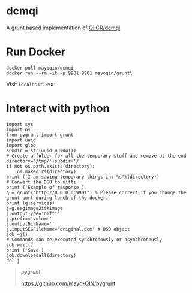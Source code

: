 # dcmqi

A grunt based implementation of [QIICR/dcmqi](https://github.com/QIICR/dcmqi)

# Run Docker

```
docker pull mayoqin/dcmqi
docker run --rm -it -p 9901:9901 mayoqin/grunt\
```

Visit `localhost:9901`

# Interact with python

```
import sys
import os
from pygrunt import grunt
import uuid
import glob
subdir = str(uuid.uuid4())
# Create a folder for all the temporary stuff and remove at the end
directory='/tmp/'+subdir+'/'
if not os.path.exists(directory):
    os.makedirs(directory)
print ('I am saving temporary things in: %s'%(directory))
# Convert the DSO to nifti
print ('Example of response')
g = grunt("http://0.0.0.0:9901") % Please correct if you change the grunt port during lunch of the docker.
print (g.services)
j=g.segimage2itkimage
j.outputType='nifti'
j.prefix='volume'
j.outputDirName=''
j.inputSEGFileName='original.dcm' # DSO object
job =j()
# Commands can be executed synchronously or asynchronously
job.wait()
print ('Save')
job.downloadall(directory)
del j
```

> *pygrunt*
>
> https://github.com/Mayo-QIN/pygrunt
